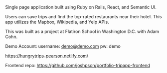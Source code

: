 Single page application built using Ruby on Rails, React, and Semantic UI.

Users can save trips and find the top-rated restaurants near their hotel. This app utilizes the Mapbox, Wikipedia, and Yelp APIs.

This was built as a project at Flatiron School in Washington D.C. with Adam Cohn.

Demo Account: username: demo@demo.com
pw: demo

https://hungrytrips-pearson.netlify.com/

Frontend repo: https://github.com/joshpson/portfolio-tripapp-frontend

